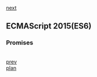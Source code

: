 <a href="05.md">next</a>

<h2>ECMAScript 2015(ES6)</h2>

<h3>Promises</h3>

<div>
</div>

<br/>
<a href="03.md">prev</a>
<br/>
<a href="00.md">plan</a>
